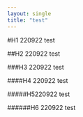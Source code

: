 ```yaml
---
layout: single
title: "test"
---
```


#H1 220922 test

##H2 220922 test

###H3 220922 test

####H4 220922 test

#####H5220922 test

######H6 220922 test
